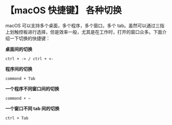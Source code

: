# 【macOS 快捷键】 各种切换

macOS 可以支持多个桌面，多个程序，多个窗口，多个 tab。虽然可以通过三指上划触控板进行选择，但是效率一般，尤其是在工作时，打开的窗口众多。下面介绍一下切换的快捷键：

**桌面间的切换**

```ctrl + -> / ctrl + <-```

**程序间的切换**

```commond + Tab ```

**一个程序不同窗口间的切换**

```commond + ~```

**一个窗口不同 tab 间的切换**

```ctrl + Tab```